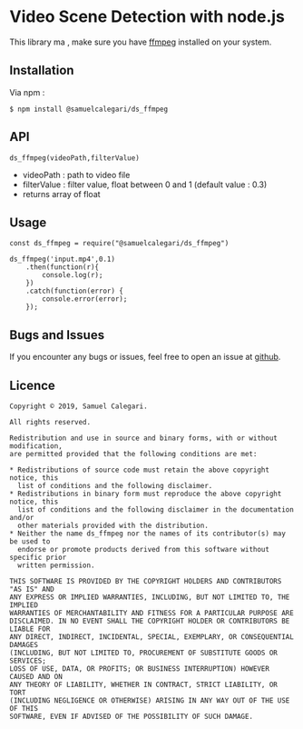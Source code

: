 # Video Scene Detection with node.js

This library ma  , make sure you have [ffmpeg](http://www.ffmpeg.org/) installed on your system.

## Installation

Via npm : 

`$ npm install @samuelcalegari/ds_ffmpeg`

## API

`ds_ffmpeg(videoPath,filterValue)`
* videoPath : path to video file
* filterValue : filter value, float between 0 and 1 (default value : 0.3)
* returns array of float

## Usage

```
const ds_ffmpeg = require("@samuelcalegari/ds_ffmpeg")

ds_ffmpeg('input.mp4',0.1)
    .then(function(r){ 
	    console.log(r);
    })
    .catch(function(error) {
	    console.error(error);
    });
```

## Bugs and Issues

If you encounter any bugs or issues, feel free to open an issue at [github](https://github.com/samuelcalegari/ds_ffmpeg).


## Licence

```
Copyright © 2019, Samuel Calegari.

All rights reserved.

Redistribution and use in source and binary forms, with or without modification,
are permitted provided that the following conditions are met:

* Redistributions of source code must retain the above copyright notice, this
  list of conditions and the following disclaimer.
* Redistributions in binary form must reproduce the above copyright notice, this
  list of conditions and the following disclaimer in the documentation and/or
  other materials provided with the distribution.
* Neither the name ds_ffmpeg nor the names of its contributor(s) may be used to
  endorse or promote products derived from this software without specific prior
  written permission.

THIS SOFTWARE IS PROVIDED BY THE COPYRIGHT HOLDERS AND CONTRIBUTORS "AS IS" AND
ANY EXPRESS OR IMPLIED WARRANTIES, INCLUDING, BUT NOT LIMITED TO, THE IMPLIED
WARRANTIES OF MERCHANTABILITY AND FITNESS FOR A PARTICULAR PURPOSE ARE
DISCLAIMED. IN NO EVENT SHALL THE COPYRIGHT HOLDER OR CONTRIBUTORS BE LIABLE FOR
ANY DIRECT, INDIRECT, INCIDENTAL, SPECIAL, EXEMPLARY, OR CONSEQUENTIAL DAMAGES
(INCLUDING, BUT NOT LIMITED TO, PROCUREMENT OF SUBSTITUTE GOODS OR SERVICES;
LOSS OF USE, DATA, OR PROFITS; OR BUSINESS INTERRUPTION) HOWEVER CAUSED AND ON
ANY THEORY OF LIABILITY, WHETHER IN CONTRACT, STRICT LIABILITY, OR TORT
(INCLUDING NEGLIGENCE OR OTHERWISE) ARISING IN ANY WAY OUT OF THE USE OF THIS
SOFTWARE, EVEN IF ADVISED OF THE POSSIBILITY OF SUCH DAMAGE.
